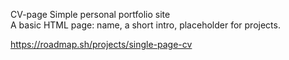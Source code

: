 CV-page
Simple personal portfolio site  
A basic HTML page: name, a short intro, placeholder for projects.


https://roadmap.sh/projects/single-page-cv
